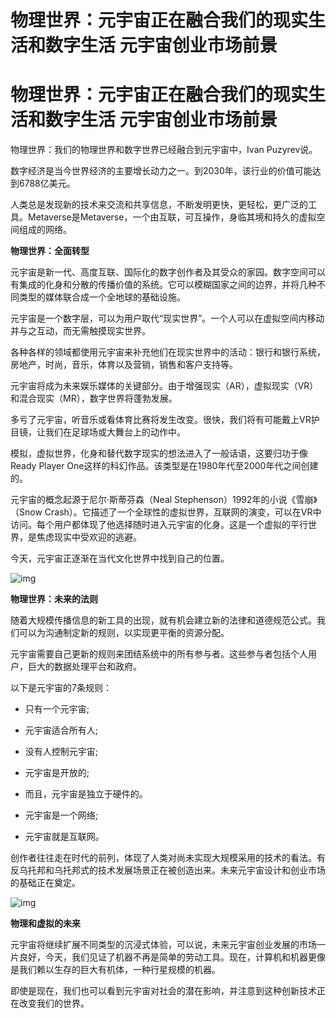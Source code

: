 # 物理世界：元宇宙正在融合我们的现实生活和数字生活 元宇宙创业市场前景


# 物理世界：元宇宙正在融合我们的现实生活和数字生活 元宇宙创业市场前景

物理世界：我们的物理世界和数字世界已经融合到元宇宙中，Ivan Puzyrev说。

数字经济是当今世界经济的主要增长动力之一。到2030年，该行业的价值可能达到6788亿美元。

人类总是发现新的技术来交流和共享信息，不断发明更快，更轻松，更广泛的工具。Metaverse是Metaverse，一个由互联，可互操作，身临其境和持久的虚拟空间组成的网络。

**物理世界：全面转型**

元宇宙是新一代、高度互联、国际化的数字创作者及其受众的家园。数字空间可以有集成的化身和分散的传播价值的系统。它可以模糊国家之间的边界，并将几种不同类型的媒体联合成一个全地球的基础设施。

元宇宙是一个数字层，可以为用户取代“现实世界”。一个人可以在虚拟空间内移动并与之互动，而无需触摸现实世界。

各种各样的领域都使用元宇宙来补充他们在现实世界中的活动：银行和银行系统，房地产，时尚，音乐，体育以及营销，销售和客户支持等。

元宇宙将成为未来娱乐媒体的关键部分。由于增强现实（AR），虚拟现实（VR）和混合现实（MR），数字世界将蓬勃发展。

多亏了元宇宙，听音乐或看体育比赛将发生改变。很快，我们将有可能戴上VR护目镜，让我们在足球场或大舞台上的动作中。

模拟，虚拟世界，化身和替代数字现实的想法进入了一般话语，这要归功于像Ready Player One这样的科幻作品。该类型是在1980年代至2000年代之间创建的。

元宇宙的概念起源于尼尔·斯蒂芬森（Neal Stephenson）1992年的小说《雪崩》（Snow Crash）。它描述了一个全球性的虚拟世界，互联网的演变，可以在VR中访问。每个用户都体现了他选择随时进入元宇宙的化身。这是一个虚拟的平行世界，是焦虑现实中受欢迎的逃避。

今天，元宇宙正逐渐在当代文化世界中找到自己的位置。

![img](https://p3.itc.cn/images01/20220610/81338c21b224410da4cd1b29f69f93ce.jpeg)

**物理世界：未来的法则**

随着大规模传播信息的新工具的出现，就有机会建立新的法律和道德规范公式。我们可以为沟通制定新的规则，以实现更平衡的资源分配。

元宇宙需要自己更新的规则来团结系统中的所有参与者。这些参与者包括个人用户，巨大的数据处理平台和政府。

以下是元宇宙的7条规则：

- 只有一个元宇宙;

- 元宇宙适合所有人;

- 没有人控制元宇宙;

- 元宇宙是开放的;

- 而且，元宇宙是独立于硬件的。

- 元宇宙是一个网络;

- 元宇宙就是互联网。

创作者往往走在时代的前列，体现了人类对尚未实现大规模采用的技术的看法。有反乌托邦和乌托邦式的技术发展场景正在被创造出来。未来元宇宙设计和创业市场的基础正在奠定。

![img](https://p4.itc.cn/images01/20220610/8cc4a4eb599f40fcaad6b31b2f3b6682.jpeg)

**物理和虚拟的未来**

元宇宙将继续扩展不同类型的沉浸式体验，可以说，未来元宇宙创业发展的市场一片良好，今天，我们见证了机器不再是简单的劳动工具。现在，计算机和机器更像是我们赖以生存的巨大有机体，一种行星规模的机器。

即使是现在，我们也可以看到元宇宙对社会的潜在影响，并注意到这种创新技术正在改变我们的世界。
